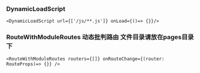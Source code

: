 ### DynamicLoadScript

```tsx
<DynamicLoadScript url={['/js/**.js']} onLoad={()=> {}}/>
```

### RouteWithModuleRoutes  动态批判路由 文件目录请放在pages目录下

```tsx
<RouteWithModuleRoutes routers={[]} onRouteChange={(router: RouteProps)=> {}} />
```